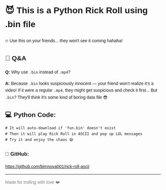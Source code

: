 <!DOCTYPE html>
<html lang="en">
<head>
  <meta charset="UTF-8">
</head>
<body style="font-family:sans-serif; line-height:1.6;">
  <h1>😈 This is a Python Rick Roll using .bin file</h1>
  <p>🔥 Use this on your friends... they won't see it coming hahaha!</p>

  <h2>👀 Q&A</h2>
  <p><strong>Q:</strong> Why use <code>.bin</code> instead of <code>.mp4</code>?</p>
  <p><strong>A:</strong> Because <code>.bin</code> looks suspiciously innocent — your friend won’t realize it’s a video! If it were a regular <code>.mp4</code>, they might get suspicious and check it first... But <code>.bin</code>? They'll think it's some kind of boring data file 😎</p>

  <h2>💻 Python Code:</h2>
  <pre><code># It will auto-download if 'fun.bin' doesn't exist
# Then it will play Rick Roll in ASCII and pop up LOL messages
# Try it and enjoy the chaos 😆</code></pre>

  <h3>🔗 GitHub:</h3>
  <p><a href="https://github.com/bimnova001/rick-roll-ascii" target="_blank">https://github.com/bimnova001/rick-roll-ascii</a></p>

  <hr>
  <p style="color:gray;">Made for trolling with love ❤️</p>
</body>
</html>
